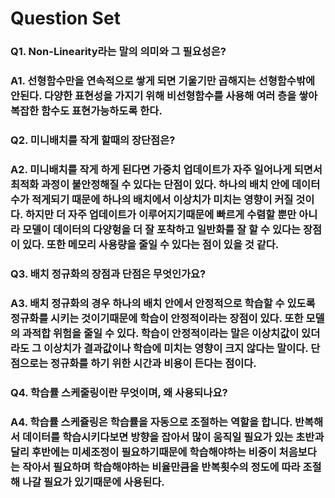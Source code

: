# Question Set

### Q1. Non-Linearity라는 말의 의미와 그 필요성은?
### A1. 선형함수만을 연속적으로 쌓게 되면 기울기만 곱해지는 선형함수밖에 안된다. 다양한 표현성을 가지기 위해 비선형함수를 사용해 여러 층을 쌓아 복잡한 함수도 표현가능하도록 한다. 

### Q2. 미니배치를 작게 할때의 장단점은?
### A2. 미니배치를 작게 하게 된다면 가중치 업데이트가 자주 일어나게 되면서 최적화 과정이 불안정해질 수 있다는 단점이 있다. 하나의 배치 안에 데이터 수가 적게되기 때문에 하나의 배치에서 이상치가 미치는 영향이 커질 것이다. 하지만 더 자주 업데이트가 이루어지기때문에 빠르게 수렴할 뿐만 아니라 모델이 데이터의 다양헝을 더 잘 포착하고 일반화를 잘 할 수 있다는 장점이 있다. 또한 메모리 사용량을 줄일 수 있다는 점이 있을 것 같다. 

### Q3. 배치 정규화의 장점과 단점은 무엇인가요?
### A3. 배치 정규화의 경우 하나의 배치 안에서 안정적으로 학습할 수 있도록 정규화를 시키는 것이기때문에 학습이 안정적이라는 장점이 있다. 또한 모델의 과적합 위험을 줄일 수 있다. 학습이 안정적이라는 말은 이상치값이 있더라도 그 이상치가 결과값이나 학습에 미치는 영향이 크지 않다는 말이다. 단점으로는 정규화를 하기 위한 시간과 비용이 든다는 점이다. 

### Q4. 학습률 스케줄링이란 무엇이며, 왜 사용되나요?
### A4. 학습률 스케쥴링은 학습률을 자동으로 조절하는 역할을 합니다. 반복해서 데이터를 학습시키다보면 방향을 잡아서 많이 움직일 필요가 있는 초반과 달리 후반에는 미세조정이 필요하기때문에 학습해야하는 비중이 처음보다는 작아서 필요하며 학습해야하는 비율만큼을 반복횟수의 정도에 따라 조절해 나갈 필요가 있기때문에 사용된다. 